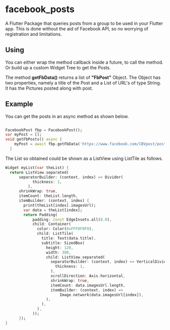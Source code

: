 # facebook_posts

A Flutter Package that queries posts from a group to be used in your Flutter app. This is done without the aid of Facebook API, so no worrying of registration and limitations.

## Using

You can either wrap the method callback inside a future, to call the method. Or build up a custom Widget Tree to get the Posts.

The method **getFbData()** returns a list of **"FbPost"** Object. The Object has two properties, namely a title of the Post and a List of URL's of type String. It has the Pictures posted along with post.

## Example

You can get the posts in an async method as shown below.

```dart

FacebookPost fbp = FacebookPost();
var myPost = [];
void getFbPosts() async {
    myPost = await fbp.getFbData('https://www.facebook.com/CBVpost/posts');
  }

```

The List so obtained could be shown as a ListView using ListTile as follows.

```dart
Widget myList(var theList) {
  return ListView.separated(
      separatorBuilder: (context, index) => Divider(
            thickness: 1,
          ),
      shrinkWrap: true,
      itemCount: theList.length,
      itemBuilder: (context, index) {
        print(theList[index].imagesUrl);
        var data = theList[index];
        return Padding(
            padding: const EdgeInsets.all(8.0),
            child: Container(
              color: Color(0xFFF0F0F0),
              child: ListTile(
                title: Text(data.title),
                subtitle: SizedBox(
                  height: 120,
                  width: 300,
                  child: ListView.separated(
                    separatorBuilder: (context, index) => VerticalDivider(
                      thickness: 1,
                    ),
                    scrollDirection: Axis.horizontal,
                    shrinkWrap: true,
                    itemCount: data.imagesUrl.length,
                    itemBuilder: (context, index) =>
                        Image.network(data.imagesUrl[index]),
                  ),
                ),
              ),
            ));
      });
}
```
